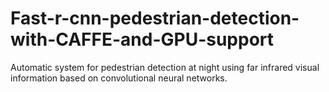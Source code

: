 # Fast-r-cnn-pedestrian-detection-with-CAFFE-and-GPU-support
Automatic system for pedestrian detection at night using far infrared visual information based on convolutional neural networks.
